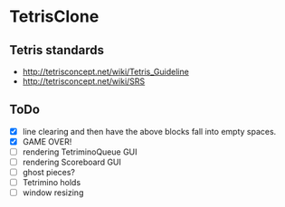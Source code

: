 # TetrisClone

## Tetris standards

- http://tetrisconcept.net/wiki/Tetris_Guideline
- http://tetrisconcept.net/wiki/SRS

## ToDo

- [x] line clearing and then have the above blocks fall into empty spaces.
- [x] GAME OVER!
- [ ] rendering TetriminoQueue GUI
- [ ] rendering Scoreboard GUI
- [ ] ghost pieces?
- [ ] Tetrimino holds
- [ ] window resizing